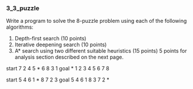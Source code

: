 ### 3_3_puzzle
Write a program to solve the 8-puzzle problem using each of the following algorithms:
1. Depth-first search (10 points)
2. Iterative deepening search (10 points)
3. A* search using two different suitable heuristics (15 points)
5 points for analysis section described on the next page.
   
start 7 2 4 5 * 6 8 3 1
goal * 1 2 3 4 5 6 7 8


start 5 4 6 1 * 8 7 2 3
goal 5 4 6 1 8 3 7 2 *